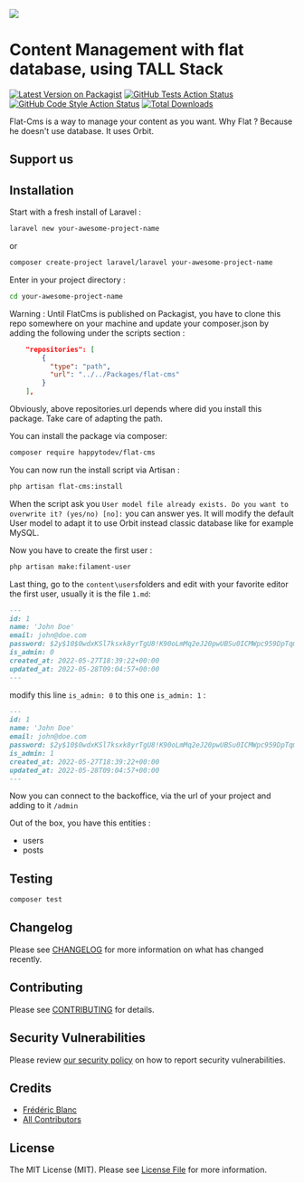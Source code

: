 
[<img src="https://github-ads.s3.eu-central-1.amazonaws.com/support-ukraine.svg?t=1" />](https://supportukrainenow.org)

# Content Management with flat database, using TALL Stack

[![Latest Version on Packagist](https://img.shields.io/packagist/v/happytodev/flat-cms.svg?style=flat-square)](https://packagist.org/packages/happytodev/flat-cms)
[![GitHub Tests Action Status](https://img.shields.io/github/workflow/status/happytodev/flat-cms/run-tests?label=tests)](https://github.com/happytodev/flat-cms/actions?query=workflow%3Arun-tests+branch%3Amain)
[![GitHub Code Style Action Status](https://img.shields.io/github/workflow/status/happytodev/flat-cms/Check%20&%20fix%20styling?label=code%20style)](https://github.com/happytodev/flat-cms/actions?query=workflow%3A"Check+%26+fix+styling"+branch%3Amain)
[![Total Downloads](https://img.shields.io/packagist/dt/happytodev/flat-cms.svg?style=flat-square)](https://packagist.org/packages/happytodev/flat-cms)

Flat-Cms is a way to manage your content as you want.
Why Flat ? Because he doesn't use database. It uses Orbit.

## Support us



## Installation

Start with a fresh install of Laravel :

```bash
laravel new your-awesome-project-name
```

or 

```bash
composer create-project laravel/laravel your-awesome-project-name
```

Enter in your project directory : 

```bash
cd your-awesome-project-name
```

Warning : Until FlatCms is published on Packagist, you have to clone this repo somewhere on your machine and update your composer.json by adding the following under the scripts section :

```json
    "repositories": [
        {
          "type": "path",
          "url": "../../Packages/flat-cms"
        }
    ],
```

Obviously, above repositories.url depends where did you install this package. Take care of adapting the path.

You can install the package via composer:

```bash
composer require happytodev/flat-cms
```

You can now run the install script via Artisan :

```bash
php artisan flat-cms:install
```

When the script ask you `User model file already exists. Do you want to overwrite it? (yes/no) [no]:` you can answer yes. It will modify the default User model to adapt it to use Orbit instead classic database like for example MySQL.

Now you have to create the first user :

```bash
php artisan make:filament-user
```

Last thing, go to the `content\users`folders and edit with your favorite editor the first user, usually it is the file `1.md`:

```md
---
id: 1
name: 'John Doe'
email: john@doe.com
password: $2y$10$0wdxKSl7ksxk8yrTgU8!K90oLmMq2eJ20pwUBSu0ICMWpc959DpTqm
is_admin: 0
created_at: 2022-05-27T18:39:22+00:00
updated_at: 2022-05-28T09:04:57+00:00
---
```

modify this line `is_admin: 0` to this one `is_admin: 1` :

```md
---
id: 1
name: 'John Doe'
email: john@doe.com
password: $2y$10$0wdxKSl7ksxk8yrTgU8!K90oLmMq2eJ20pwUBSu0ICMWpc959DpTqm
is_admin: 1
created_at: 2022-05-27T18:39:22+00:00
updated_at: 2022-05-28T09:04:57+00:00
---
```

Now you can connect to the backoffice, via the url of your project and adding to it `/admin`

Out of the box, you have this entities :

- users
- posts


## Testing

```bash
composer test
```

## Changelog

Please see [CHANGELOG](CHANGELOG.md) for more information on what has changed recently.

## Contributing

Please see [CONTRIBUTING](https://github.com/spatie/.github/blob/main/CONTRIBUTING.md) for details.

## Security Vulnerabilities

Please review [our security policy](../../security/policy) on how to report security vulnerabilities.

## Credits

- [Frédéric Blanc](https://github.com/happytodev)
- [All Contributors](../../contributors)

## License

The MIT License (MIT). Please see [License File](LICENSE.md) for more information.
